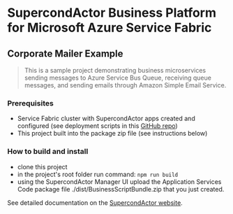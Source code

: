 # SupercondActor Business Platform for Microsoft Azure Service Fabric 

## Corporate Mailer Example
> This is a sample project demonstrating business microservices sending messages to Azure Service Bus Queue, receiving queue messages, and sending emails through Amazon Simple Email Service.

### Prerequisites

- Service Fabric cluster with SupercondActor apps created and configured (see deployment scripts in this [GitHub repo](https://github.com/SupercondActor))
- This project built into the package zip file (see instructions below)

### How to build and install

- clone this project
- in the project's root folder run command: `npm run build`
- using the SupercondActor Manager UI upload the Application Services Code package file ./dist/BusinessScriptBundle.zip that you just created.

See detailed documentation on the [SupercondActor website](https://www.supercondactor.com/documentation).